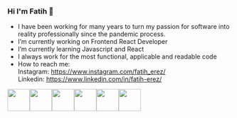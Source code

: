 ### Hi I'm Fatih 👋
- I have been working for many years to turn my passion for software into reality professionally since the pandemic process.
- I’m currently working on Frontend React Developer
- I’m currently learning Javascript and React
- I always work  for the most functional, applicable and readable code
- How to reach me:<br>
Instagram: 
https://www.instagram.com/fatih_erez/<br>
Linkedin:
https://www.linkedin.com/in/fatih-erez/
<div style='display: flex;'>
<img src='https://www.w3.org/html/logo/downloads/HTML5_Logo_512.png' height='50px'>
<img src="https://upload.wikimedia.org/wikipedia/commons/thumb/3/3d/CSS.3.svg/200px-CSS.3.svg.png" height='50px'>
<img src="https://upload.wikimedia.org/wikipedia/commons/thumb/b/b2/Bootstrap_logo.svg/200px-Bootstrap_logo.svg.png" height='50px'>
<img src="https://sass-lang.com/assets/img/logos/logo-b6e1ef6e.svg" height='50px'>
<img src="https://upload.wikimedia.org/wikipedia/commons/thumb/6/6a/JavaScript-logo.png/200px-JavaScript-logo.png" height='50px'>
<img src="https://upload.wikimedia.org/wikipedia/commons/thumb/a/a7/React-icon.svg/200px-React-icon.svg.png" height='50px'>
</div>





